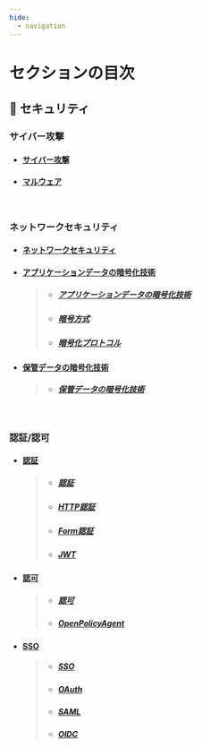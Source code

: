 ```yaml
---
hide:
  - navigation
---
```


# セクションの目次

## 🔐 セキュリティ

### サイバー攻撃

- #### [︎サイバー攻撃](https://hiroki-it.github.io/tech-notebook/security/security_cyber_attacks.html)

- #### [︎マルウェア](https://hiroki-it.github.io/tech-notebook/security/security_cyber_attacks_malware.html)

<br>

### ネットワークセキュリティ

- #### [ネットワークセキュリティ](https://hiroki-it.github.io/tech-notebook/security/security_network.html)

- #### <u>︎アプリケーションデータの暗号化技術</u>

  > - ##### [︎アプリケーションデータの暗号化技術](https://hiroki-it.github.io/tech-notebook/security/security_network_encryption_technology_packet_payload.html)
  > - ##### [︎暗号方式](https://hiroki-it.github.io/tech-notebook/security/security_network_encryption_technology_packet_payload_method.html)
  > - ##### [︎暗号化プロトコル](https://hiroki-it.github.io/tech-notebook/security/security_network_encryption_technology_packet_payload_protocol.html)

- #### <u>︎保管データの暗号化技術</u>
  > - ##### [︎保管データの暗号化技術](https://hiroki-it.github.io/tech-notebook/security/security_network_encryption_technology_storage.html)

<br>

### 認証/認可

- #### <u>認証</u>

  > - ##### [︎認証](https://hiroki-it.github.io/tech-notebook/security/security_auth_authentication.html)
  > - ##### [︎HTTP認証](https://hiroki-it.github.io/tech-notebook/security/security_auth_authentication_http.html)
  > - ##### [︎Form認証](https://hiroki-it.github.io/tech-notebook/security/security_auth_authentication_form.html)
  > - ##### [JWT](https://hiroki-it.github.io/tech-notebook/security/security_auth_authentication_jwt.html)

- #### <u>認可</u>

  > - ##### [︎認可](https://hiroki-it.github.io/tech-notebook/security/security_auth_authorization.html)
  > - ##### [OpenPolicyAgent](https://hiroki-it.github.io/tech-notebook/security/security_auth_authorization_open_policy_agent.html)

- #### <u>SSO</u>

  > - ##### [SSO](https://hiroki-it.github.io/tech-notebook/security/security_auth_sso.html)
  > - ##### [OAuth](https://hiroki-it.github.io/tech-notebook/security/security_auth_sso_oauth.html)
  > - ##### [SAML](https://hiroki-it.github.io/tech-notebook/security/security_auth_sso_saml.html)
  > - ##### [OIDC](https://hiroki-it.github.io/tech-notebook/security/security_auth_sso_oidc.html)

<br>
